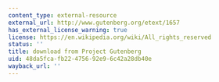 ```yaml
---
content_type: external-resource
external_url: http://www.gutenberg.org/etext/1657
has_external_license_warning: true
license: https://en.wikipedia.org/wiki/All_rights_reserved
status: ''
title: download from Project Gutenberg
uid: 48da5fca-fb22-4756-92e9-6c42a28db40e
wayback_url: ''
---
```

